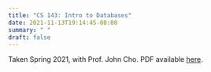 ```yaml
---
title: "CS 143: Intro to Databases"
date: 2021-11-13T19:14:45-08:00
summary: " "
draft: false
---
```


Taken Spring 2021, with Prof. John Cho. 
PDF available [here](/notes/cs-143.pdf). 

